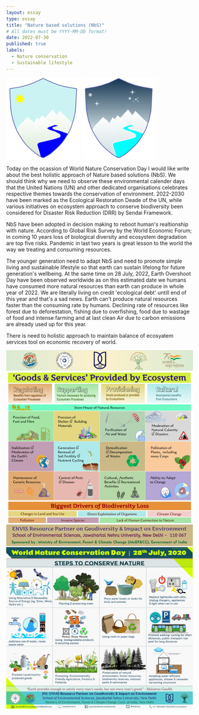 ```yaml
---
layout: essay
type: essay
title: "Nature based solutions (NbS)"
# All dates must be YYYY-MM-DD format!
date: 2022-07-30
published: true
labels:
  - Nature conservation
  - Sustainable lifestyle
---
```


<img width="200px" class="rounded float-start pe-4" src="../img/natureday.png">
<img width="200px" class="rounded float-start pe-4" src="../img/nature.png">

Today on the ocassion of World Nature Conservation Day I would like write about the best holistic approach of Nature based solutions (NbS). We should think why we need to observe these environmental calender days that the United Nations (UN) and other dedicated organisations celebrates respective themes towards the conservation of environment. 2022-2030 have been marked as the Ecological Restoration Deade of the UN, while various initiatives on ecosystem approach to conserve biodiversity been considered for Disaster Risk Reduction (DRR) by Sendai Framework.

NbS have been adopted in decision making to reboot human's realtionship with nature. According to Global Risk Survey by the World Economic Forum; in coming 10 years loss of biological diversity and ecosystem degradation are top five risks. Pandemic in last two years is great lesson to the world the way we treating and consuming resources.

The younger generation need to adapt NbS and need to promote simple living and sustainable lifestyle so that earth can sustain lifelong for future generation's wellbeing. At the same time on 28 July, 2022, Earth Overshoot Day have been observed worldwide as on this estimated date we humans have consumed more natural resources than earth can produce in whole year of 2022. We are literally living on credit 'ecological debt' untill end of this year and that's a sad news. Earth can't produce natural resources faster than the consuming rate by humans. Declining rate of resources like forest due to deforestation, fishing due to overfishing, food due to wastage of food and intense farming and at last clean Air due to carbon emissions are already used up for this year.

There is need to holistic approach to maintain balance of ecosyatem services tool on economic recovery of world.

<img class="img-fluid" src="../img/WNCD.jpeg" alt="" />
<img class="img-fluid" src="../img/wncd20.jpeg" alt="" />
